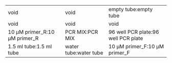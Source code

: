 ||||
|----|----|----|
|void|void|empty tube:empty tube|
|void|void|void|
|10 μM primer_R:10 μM primer_R|PCR MIX:PCR MIX|96 well PCR plate:96 well PCR plate|
|1.5 ml tube:1.5 ml tube|water tube:water tube|10 μM primer_F:10 μM primer_F|
